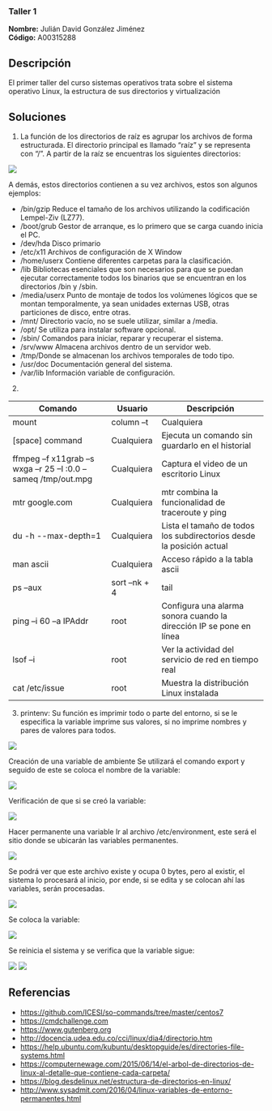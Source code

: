 ### Taller 1

**Nombre:** Julián David González Jiménez  
**Código:** A00315288

## Descripción
El primer taller del curso sistemas operativos trata sobre el sistema operativo Linux, la estructura de sus directorios y virtualización 

## Soluciones

1. La función de los directorios de raíz es agrupar los archivos de forma estructurada. El directorio principal es llamado “raíz” y se representa con “/”. A partir de la raíz se encuentras los siguientes directorios: 

![][1] 

  A demás, estos directorios contienen a su vez archivos, estos son algunos ejemplos:
*	/bin/gzip Reduce el tamaño de los archivos utilizando la codificación Lempel-Ziv (LZ77).
*	/boot/grub Gestor de arranque, es lo primero que se carga cuando inicia el PC.
*	/dev/hda Disco primario
*	 /etc/x11 Archivos de configuración de X Window
*	 /home/userx Contiene diferentes carpetas para la clasificación.
*	/lib Bibliotecas esenciales que son necesarios para que se puedan ejecutar correctamente todos los binarios que se encuentran en los directorios /bin y /sbin.
*	/media/userx Punto de montaje de todos los volúmenes lógicos que se montan temporalmente, ya sean unidades externas USB, otras particiones de disco, entre otras. 
*	/mnt/ Directorio vacío, no se suele utilizar, similar a /media. 
*	/opt/ Se utiliza para instalar software opcional.
*	/sbin/ Comandos para iniciar, reparar y recuperar el sistema. 
*	/srv/www Almacena archivos dentro de un servidor web.
*	/tmp/Donde se almacenan los archivos temporales de todo tipo.
*	/usr/doc Documentación general del sistema.
*	/var/lib Información variable de configuración.

2. 

| Comando   | Usuario | Descripción   |
|------|------|------|
|mount | column –t |Cualquiera|Muestra los sistemas de ficheros montados de una forma ordenada|
|[space] command|Cualquiera|Ejecuta un comando sin guardarlo en el historial|
|ffmpeg –f x11grab –s wxga –r 25 –I :0.0 –sameq /tmp/out.mpg|Cualquiera|Captura el video de un escritorio Linux|
|mtr google.com|Cualquiera|mtr combina la funcionalidad de traceroute y ping|
|du -h --max-depth=1|Cualquiera|Lista el tamaño de todos los subdirectorios desde la posición actual|
|man ascii|Cualquiera|Acceso rápido a la tabla ascii|
|ps –aux | sort –nk + 4 | tail|root|Muestra el top 10 de procesos ordenados por uso de memoria|
|ping –i 60 –a IPAddr|root|Configura una alarma sonora cuando la dirección IP se pone en línea|
|lsof –i|root|Ver la actividad del servicio de red en tiempo real|
|cat /etc/issue|root|Muestra la distribución Linux instalada|

3. printenv: Su función es imprimir todo o parte del entorno, si se le especifica la variable imprime sus valores, si no imprime nombres y pares de valores para todos. 

![][2] 

Creación de una variable de ambiente
Se utilizará el comando export y seguido de este se coloca el nombre de la variable:

![][3] 

Verificación de que si se creó la variable: 

![][4] 

Hacer permanente una variable
Ir al archivo /etc/environment, este será el sitio donde se ubicarán las variables permanentes. 

![][5] 

Se podrá ver que este archivo existe y ocupa 0 bytes, pero al existir, el sistema lo procesará al inicio, por ende, si se edita y se colocan ahí las variables, serán procesadas. 

![][6] 

Se coloca la variable:

![][7] 

Se reinicia el sistema y se verifica que la variable sigue: 

![][8] 
![][9] 

## Referencias

* https://github.com/ICESI/so-commands/tree/master/centos7
* https://cmdchallenge.com  
* https://www.gutenberg.org
*	http://docencia.udea.edu.co/cci/linux/dia4/directorio.htm
*	https://help.ubuntu.com/kubuntu/desktopguide/es/directories-file-systems.html
*	https://computernewage.com/2015/06/14/el-arbol-de-directorios-de-linux-al-detalle-que-contiene-cada-carpeta/
*	https://blog.desdelinux.net/estructura-de-directorios-en-linux/
*	http://www.sysadmit.com/2016/04/linux-variables-de-entorno-permanentes.html

[1]: Imagen1.png
[2]: Imagen2.png
[3]: Imagen3.png
[4]: Imagen4.png
[5]: Imagen5.png
[6]: Imagen6.png
[7]: Imagen7.png
[8]: Imagen8.png
[9]: Imagen9.png
